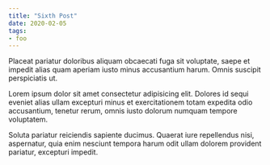 ```yaml
---
title: "Sixth Post"
date: 2020-02-05
tags:
- foo
---
```


Placeat pariatur doloribus aliquam obcaecati fuga sit voluptate, saepe et impedit alias quam aperiam iusto minus accusantium harum. Omnis suscipit perspiciatis ut.

<!--more-->

Lorem ipsum dolor sit amet consectetur adipisicing elit. Dolores id sequi eveniet alias ullam excepturi minus et exercitationem totam expedita odio accusantium, tenetur rerum, omnis iusto dolorum numquam tempore voluptatem.

Soluta pariatur reiciendis sapiente ducimus. Quaerat iure repellendus nisi, aspernatur, quia enim nesciunt tempora harum odit ullam dolorem provident pariatur, excepturi impedit.